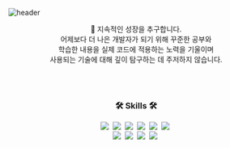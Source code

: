 ![header](https://capsule-render.vercel.app/api?type=waving&color=timeAuto&height=200&section=header&text=Hi%20there!%20👋&fontAlign=72&fontAlignY=40&fontSize=60)

<p align="center">
  🚀 지속적인 성장을 추구합니다.</br>
  어제보다 더 나은 개발자가 되기 위해 꾸준한 공부와</br>
  학습한 내용을 실제 코드에 적용하는 노력을 기울이며</br>
  사용되는 기술에 대해 깊이 탐구하는 데 주저하지 않습니다.
</p>

</br>
</br>

<h3 align="center">🛠 Skills 🛠</h3>
<div align="center">
  <img src="https://img.shields.io/badge/html5-E34F26.svg?style=for-the-badge&logo=html5&logoColor=white" />&nbsp
  <img src="https://img.shields.io/badge/css3-1572B6.svg?style=for-the-badge&logo=css3&logoColor=white" />&nbsp
  <img src="https://img.shields.io/badge/javascript-F7DF1E.svg?style=for-the-badge&logo=javascript&logoColor=20232a" />&nbsp
  <img src="https://img.shields.io/badge/TypeScript-3178C6.svg?&style=for-the-badge&logo=TypeScript&logoColor=white">&nbsp
  <img src="https://img.shields.io/badge/react-20232a.svg?style=for-the-badge&logo=react&logoColor=61DAFB" />&nbsp
  <img src="https://img.shields.io/badge/next.js-000000.svg?style=for-the-badge&logo=next.js&logoColor=white" />&nbsp
</div>
<div align="center">
  <img src="https://img.shields.io/badge/tanstack_query-FF4154.svg?style=for-the-badge&logo=reactquery&logoColor=white" />&nbsp
  <img src="https://img.shields.io/badge/SCSS-CC6699.svg?style=for-the-badge&logo=sass&logoColor=white" />&nbsp
  <img src="https://img.shields.io/badge/Tailwind_CSS-38B2AC?style=for-the-badge&logo=tailwind-css&logoColor=white" />&nbsp
  <img src="https://img.shields.io/badge/Figma-F24E1E.svg?style=for-the-badge&logo=figma&logoColor=white" />&nbsp
</div>
